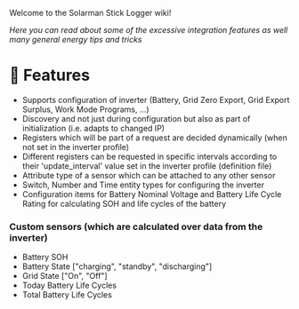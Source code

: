 Welcome to the Solarman Stick Logger wiki!  

_Here you can read about some of the excessive integration features as well many general energy tips and tricks_

# 🎁 Features
- Supports configuration of inverter (Battery, Grid Zero Export, Grid Export Surplus, Work Mode Programs, ...)
- Discovery and not just during configuration but also as part of initialization (i.e. adapts to changed IP)
- Registers which will be part of a request are decided dynamically (when not set in the inverter profile)
- Different registers can be requested in specific intervals according to their 'update_interval' value set in the inverter profile (definition file)
- Attribute type of a sensor which can be attached to any other sensor
- Switch, Number and Time entity types for configuring the inverter
- Configuration items for Battery Nominal Voltage and Battery Life Cycle Rating for calculating SOH and life cycles of the battery


### Custom sensors (which are calculated over data from the inverter)
- Battery SOH
- Battery State ["charging", "standby", "discharging"]
- Grid State ["On", "Off"]
- Today Battery Life Cycles
- Total Battery Life Cycles